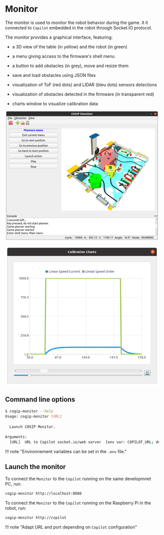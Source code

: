 # Monitor

The monitor is used to monitor the robot behavior during the game.
It it connected to `Copilot` embedded in the robot through Socket.IO protocol.

The monitor provides a graphical interface, featuring:

  * a 3D view of the table (in yellow) and the robot (in green)

  * a menu giving access to the firmware's shell menu

  * a button to add obstacles (in grey), move and resize them

  * save and load obstacles using JSON files

  * visualization of ToF (red dots) and LIDAR (bleu dots) sensors detections

  * visualization of obstacles detected in the firmware (in transparent red)

  * charts window to visualize calibration data

![GUI Overview](../img/monitor/gui_overview.png)

![Charts View](../img/monitor/charts_view.png)

## Command line options

```bash
$ cogip-monitor --help
Usage: cogip-monitor [URL]

  Launch COGIP Monitor.

Arguments:
  [URL]  URL to Copilot socket.io/web server  [env var: COPILOT_URL; default: http://copilot]
```

!!! note "Environnement variables can be set in the `.env` file."

## Launch the monitor

To connect the `Monitor` to the `Copilot` running on the same developmnet PC, run:

```bash
cogip-monitor http://localhost:8080
```

To connect the `Monitor` to the `Copilot` running on the Raspberry Pi in the robot, run:

```bash
cogip-monitor http://copilot
```

!!! note "Adapt URL and port depending on `Copilot` configuration"
